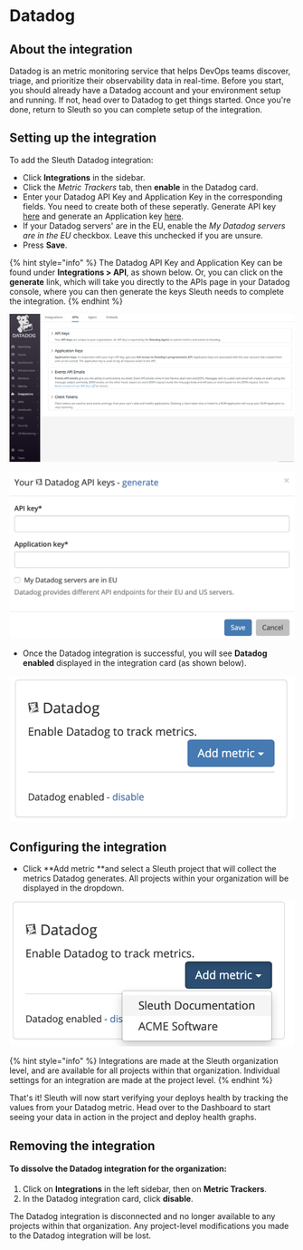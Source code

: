 # Datadog

## About the integration

Datadog is an metric monitoring service that helps DevOps teams discover, triage, and prioritize their observability data in real-time. Before you start, you should already have a Datadog account and your environment setup and running. If not, head over to Datadog to get things started. Once you're done, return to Sleuth so you can complete setup of the integration.

## Setting up the integration

To add the Sleuth Datadog integration:

* Click **Integrations** in the sidebar.
* Click the _Metric Trackers_ tab, then **enable** in the Datadog card.
* Enter your Datadog API Key and Application Key in the corresponding fields. You need to create both of these seperatly. Generate API key [here](https://app.datadoghq.com/organization-settings/api-keys) and generate an Application key [here](https://app.datadoghq.com/organization-settings/application-keys).
* If your Datadog servers' are in the EU, enable the _My Datadog servers are in the EU_ checkbox. Leave this unchecked if you are unsure.
* Press **Save**.

{% hint style="info" %}
The Datadog API Key and Application Key can be found under **Integrations > API**, as shown below. Or, you can click on the **generate** link, which will take you directly to the APIs page in your Datadog console, where you can then generate the keys Sleuth needs to complete the integration.
{% endhint %}

![The API Keys section of the Datadog control panel](../../../.gitbook/assets/datadog.png)

![API and Application Key entry in Sleuth](../../../.gitbook/assets/datadog-integration-api-key.png)

* Once the Datadog integration is successful, you will see **Datadog enabled** displayed in the integration card (as shown below).

![](../../../.gitbook/assets/datadog-enabled.png)

## Configuring the integration

* Click \*\*Add metric \*\*and select a Sleuth project that will collect the metrics Datadog generates. All projects within your organization will be displayed in the dropdown.

![](../../../.gitbook/assets/datadog-enabled-metric-pick.png)

{% hint style="info" %}
Integrations are made at the Sleuth organization level, and are available for all projects within that organization. Individual settings for an integration are made at the project level.
{% endhint %}

That's it! Sleuth will now start verifying your deploys health by tracking the values from your Datadog metric. Head over to the Dashboard to start seeing your data in action in the project and deploy health graphs.

## Removing the integration

#### To dissolve the **Datadog** integration for the organization:

1. Click on **Integrations** in the left sidebar, then on **Metric Trackers**.
2. In the Datadog integration card, click **disable**.

The Datadog integration is disconnected and no longer available to any projects within that organization. Any project-level modifications you made to the Datadog integration will be lost.
